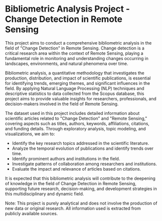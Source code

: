 # Bibliometric Analysis Project - Change Detection in Remote Sensing

This project aims to conduct a comprehensive bibliometric analysis in the field of "Change Detection" in Remote Sensing. Change detection is a critical research area within the context of Remote Sensing, playing a fundamental role in monitoring and understanding changes occurring in landscapes, environments, and natural phenomena over time.

Bibliometric analysis, a quantitative methodology that investigates the production, distribution, and impact of scientific publications, is essential for identifying trends, emerging themes, and significant influences in the field. By applying Natural Language Processing (NLP) techniques and descriptive statistics to data collected from the Scopus database, this project aims to provide valuable insights for researchers, professionals, and decision-makers involved in the field of Remote Sensing.

The dataset used in this project includes detailed information about scientific articles related to "Change Detection" and "Remote Sensing," covering aspects such as titles, authors, keywords, affiliations, citations, and funding details. Through exploratory analysis, topic modeling, and visualizations, we aim to:

- Identify the key research topics addressed in the scientific literature.
- Analyze the temporal evolution of publications and identify trends over time.
- Identify prominent authors and institutions in the field.
- Investigate patterns of collaboration among researchers and institutions.
- Evaluate the impact and relevance of articles based on citations.

It is expected that this bibliometric analysis will contribute to the deepening of knowledge in the field of Change Detection in Remote Sensing, supporting future research, decision-making, and development strategies in this multidisciplinary and dynamic field.

Note: This project is purely analytical and does not involve the production of new data or original research. All information used is extracted from publicly available sources.

